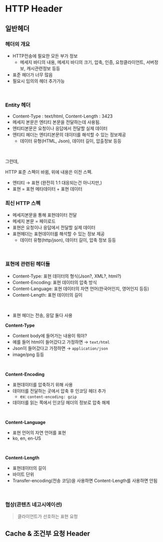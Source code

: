 # HTTP Header

## 일반헤더

### 헤더의 개요

- HTTP전송에 필요한 모든 부가 정보
  - 메세지 바디의 내용, 메세지 바디의 크기, 압축, 인증, 요청클라이언트, 서버정보, 캐시관련정보 등등
- 표준 헤더가 너무 많음
- 필요시 임의의 헤더 추가가능

<br>

### Entity 헤더

- Content-Type : text/html, Content-Length : 3423
- 메세지 본문은 엔티티 본문을 전달하는데 사용됨.
- 엔티티본문은 요청이나 응답에서 전달할 실제 데이터
- 엔티티 헤더는 엔티티본문의 데이터를 해석할 수 있는 정보제공
  - 데이터 유형(HTML, Json), 데이터 길이, 압출정보 등등

<br>

그런데,

HTTP 표준 스펙이 바뀜, 위에 내용은 이전 스펙.

- 엔티티 → 표현 (완전히 1:1 대응되는건 아니지만,)
- 표현 = 표현 메타데이터 + 표현 데이터

### 최신 HTTP 스펙

- 메세지본문을 통해 표현데이터 전달
- 메세지 본문 = 페이로드
- 표현은 요청이나 응답에서 전달할 실제 데이터
- 표현헤더는 표현데이터를 해석할 수 있는 정보 제공
  - 데이터 유형(http/json), 데이터 길이, 압축 정보 등등

<br>

### 표현에 관련된 헤더들

- Content-Type: 표현 데이터의 형식(Json?, XML?, html?)
- Content-Encoding: 표현 데이터의 압축 방식
- Content-Language: 표현 데이터의 자연 언어(한국어인지, 영어인지 등등)
- Content-Length: 표현 데이터의 길이

<br>

- 표현 헤더는 전송, 응답 둘다 사용

**Content-Type**

- Content body에 들어가는 내용이 뭐야?
- 예를 들어 html이 들어갔다고 가정하면 → `text/html`
- Json이 들어갔다고 가정하면 → `application/json`
- image/png 등등

<br>

**Content-Encoding**

- 표현데이터를 압축하기 위해 사용
- 데이터를 전달하는 곳에서 압축 후 인코딩 헤더 추가
  - ex: `content-encoding: gzip`
- 데이터를 읽는 쪽에서 인코딩 헤더의 정보로 압축 해제

<br>

**Content-Language**

- 표현 언어의 자연 언어를 표현
- ko, en, en-US

<br>

**Content-Length**

- 표현데이터의 길이
- 바이트 단위
- Transfer-encoding(전송 코딩)을 사용하면 Content-Length를 사용하면 안됨

<br>

### 협상(콘텐츠 네고시에이션)

> 클라이언트가 선호하는 표현 요청

## Cache & 조건부 요청 Header
